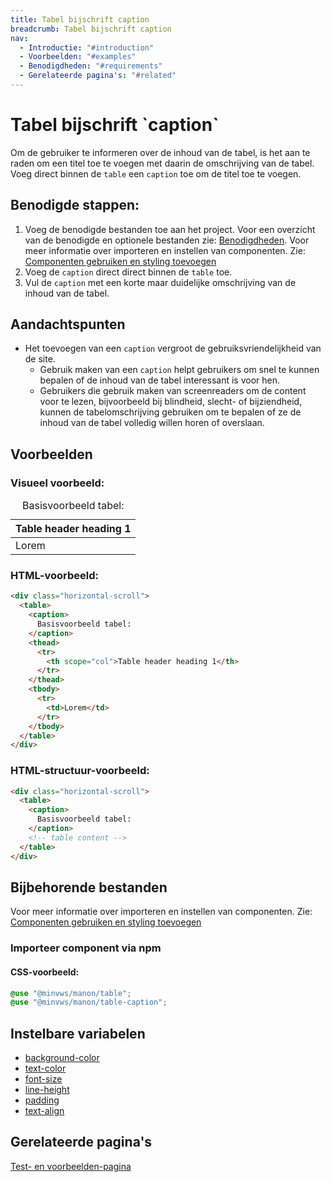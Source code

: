 ```yaml
---
title: Tabel bijschrift caption
breadcrumb: Tabel bijschrift caption
nav:
  - Introductie: "#introduction"
  - Voorbeelden: "#examples"
  - Benodigdheden: "#requirements"
  - Gerelateerde pagina's: "#related"
---
```


<h1 id="introduction">Tabel bijschrift `caption`</h1>

Om de gebruiker te informeren over de inhoud van de tabel, is het aan te raden
om een titel toe te voegen met daarin de omschrijving van de tabel. Voeg direct
binnen de `table` een `caption` toe om de titel toe te voegen.

## Benodigde stappen:

1.  Voeg de benodigde bestanden toe aan het project. Voor een overzicht van de
    benodigde en optionele bestanden zie: [Benodigdheden](#requirements). Voor
    meer informatie over importeren en instellen van componenten. Zie:
    [Componenten gebruiken en styling toevoegen](/documentation/import-styling)
2.  Voeg de `caption` direct direct binnen de `table` toe.
3.  Vul de `caption` met een korte maar duidelijke omschrijving van de inhoud
    van de tabel.

## Aandachtspunten

- Het toevoegen van een `caption` vergroot de gebruiksvriendelijkheid van de
  site.
  - Gebruik maken van een `caption` helpt gebruikers om snel te kunnen bepalen
    of de inhoud van de tabel interessant is voor hen.
  - Gebruikers die gebruik maken van screenreaders om de content voor te lezen,
    bijvoorbeeld bij blindheid, slecht- of bijziendheid, kunnen de
    tabelomschrijving gebruiken om te bepalen of ze de inhoud van de tabel
    volledig willen horen of overslaan.

<h2 id="examples">Voorbeelden</h2>

### Visueel voorbeeld:

<div class="horizontal-scroll">
  <table>
    <caption> Basisvoorbeeld tabel: </caption>
    <thead>
      <tr>
        <th scope="col">Table header heading 1</th>
      </tr>
    </thead>
    <tbody>
      <tr>
        <td>Lorem</td>
      </tr>
    </tbody>
  </table>
</div>

### HTML-voorbeeld:

```html
<div class="horizontal-scroll">
  <table>
    <caption>
      Basisvoorbeeld tabel:
    </caption>
    <thead>
      <tr>
        <th scope="col">Table header heading 1</th>
      </tr>
    </thead>
    <tbody>
      <tr>
        <td>Lorem</td>
      </tr>
    </tbody>
  </table>
</div>
```

### HTML-structuur-voorbeeld:

```html
<div class="horizontal-scroll">
  <table>
    <caption>
      Basisvoorbeeld tabel:
    </caption>
    <!-- table content -->
  </table>
</div>
```

<h2 id="requirements">Bijbehorende bestanden</h2>

Voor meer informatie over importeren en instellen van componenten. Zie:
[Componenten gebruiken en styling toevoegen](/documentation/import-styling)

### Importeer component via npm

#### CSS-voorbeeld:

```css
@use "@minvws/manon/table";
@use "@minvws/manon/table-caption";
```

<h2 id="variables">Instelbare variabelen</h2>

<ul>
  <li>
    <a href="/documentation/variables#background-color">background-color</a>
  </li>
  <li><a href="/documentation/variables#text-color">text-color</a></li>
  <li><a href="/documentation/variables#font-size">font-size</a></li>
  <li><a href="/documentation/variables#line-height">line-height</a></li>
  <li><a href="/documentation/variables#padding">padding</a></li>
  <li><a href="/documentation/variables#text-align">text-align</a></li>
</ul>

<h2 id="related">Gerelateerde pagina's</h2>

<a href="/components/table-caption-test">Test- en voorbeelden-pagina</a>
